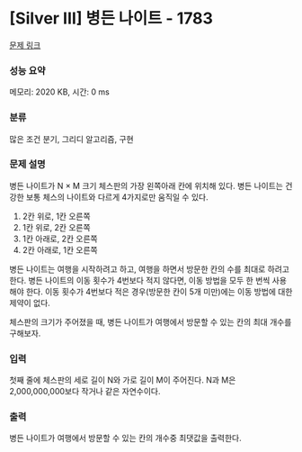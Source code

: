 # [Silver III] 병든 나이트 - 1783 

[문제 링크](https://www.acmicpc.net/problem/1783) 

### 성능 요약

메모리: 2020 KB, 시간: 0 ms

### 분류

많은 조건 분기, 그리디 알고리즘, 구현

### 문제 설명

<p style="user-select: auto;">병든 나이트가 N × M 크기 체스판의 가장 왼쪽아래 칸에 위치해 있다. 병든 나이트는 건강한 보통 체스의 나이트와 다르게 4가지로만 움직일 수 있다.</p>

<ol style="user-select: auto;">
	<li style="user-select: auto;">2칸 위로, 1칸 오른쪽</li>
	<li style="user-select: auto;">1칸 위로, 2칸 오른쪽</li>
	<li style="user-select: auto;">1칸 아래로, 2칸 오른쪽</li>
	<li style="user-select: auto;">2칸 아래로, 1칸 오른쪽</li>
</ol>

<p style="user-select: auto;">병든 나이트는 여행을 시작하려고 하고, 여행을 하면서 방문한 칸의 수를 최대로 하려고 한다. 병든 나이트의 이동 횟수가 4번보다 적지 않다면, 이동 방법을 모두 한 번씩 사용해야 한다. 이동 횟수가 4번보다 적은 경우(방문한 칸이 5개 미만)에는 이동 방법에 대한 제약이 없다.</p>

<p style="user-select: auto;">체스판의 크기가 주어졌을 때, 병든 나이트가 여행에서 방문할 수 있는 칸의 최대 개수를 구해보자.</p>

### 입력 

 <p style="user-select: auto;">첫째 줄에 체스판의 세로 길이 N와 가로 길이 M이 주어진다. N과 M은 2,000,000,000보다 작거나 같은 자연수이다.</p>

### 출력 

 <p style="user-select: auto;">병든 나이트가 여행에서 방문할 수 있는 칸의 개수중 최댓값을 출력한다.</p>

